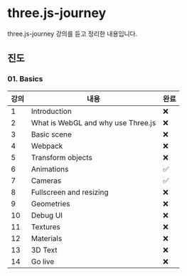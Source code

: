# three.js-journey
three.js-journey 강의를 듣고 정리한 내용입니다.

## 진도
### 01. Basics
| 강의 | 내용 | 완료 |
| --- | --- |---|
| 1 | Introduction | ❌ |
| 2 | What is WebGL and why use Three.js | ❌ |
| 3 | Basic scene | ❌ |
| 4 | Webpack | ❌ |
| 5 | Transform objects | ❌ |
| 6 | Animations | ✅ |
| 7 | Cameras | ✅ |
| 8 | Fullscreen and resizing | ❌ |
| 9 | Geometries | ❌ |
| 10 | Debug UI | ❌ |
| 11 | Textures | ❌ |
| 12 | Materials | ❌ |
| 13 | 3D Text | ❌ |
| 14 | Go live | ❌ |
